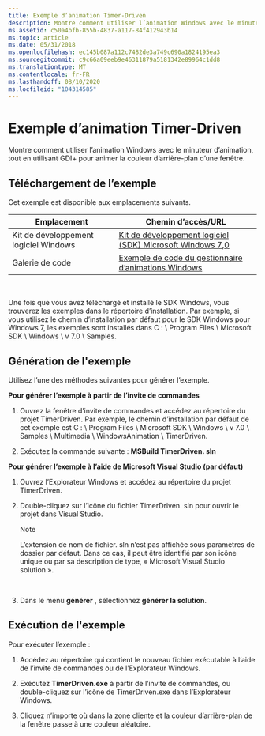 ```yaml
---
title: Exemple d’animation Timer-Driven
description: Montre comment utiliser l’animation Windows avec le minuteur d’animation, tout en utilisant GDI+ pour animer la couleur d’arrière-plan d’une fenêtre.
ms.assetid: c50a4bfb-855b-4837-a117-84f412943b14
ms.topic: article
ms.date: 05/31/2018
ms.openlocfilehash: ec145b087a112c7482de3a749c690a1824195ea3
ms.sourcegitcommit: c9c66a09eeb9e46311879a5181342e89964c1dd8
ms.translationtype: MT
ms.contentlocale: fr-FR
ms.lasthandoff: 08/10/2020
ms.locfileid: "104314585"
---
```

# <a name="timer-driven-animation-sample"></a>Exemple d’animation Timer-Driven

Montre comment utiliser l’animation Windows avec le minuteur d’animation, tout en utilisant GDI+ pour animer la couleur d’arrière-plan d’une fenêtre.

## <a name="downloading-the-sample"></a>Téléchargement de l’exemple

Cet exemple est disponible aux emplacements suivants.



| Emplacement                               | Chemin d’accès/URL                                                                                          |
|----------------------------------------|---------------------------------------------------------------------------------------------------|
| Kit de développement logiciel Windows | [Kit de développement logiciel (SDK) Microsoft Windows 7,0](https://msdn.microsoft.com/windowsvista/bb980924.aspx) |
| Galerie de code                           | [Exemple de code du gestionnaire d’animations Windows](https://github.com/microsoft/Windows-classic-samples/tree/master/Samples/DirectCompositionWindowsAnimationManager)         |



 

Une fois que vous avez téléchargé et installé le SDK Windows, vous trouverez les exemples dans le répertoire d’installation. Par exemple, si vous utilisez le chemin d’installation par défaut pour le SDK Windows pour Windows 7, les exemples sont installés dans C : \\ Program Files \\ Microsoft SDK \\ Windows \\ v 7.0 \\ Samples.

## <a name="building-the-sample"></a>Génération de l'exemple

Utilisez l’une des méthodes suivantes pour générer l’exemple.

**Pour générer l’exemple à partir de l’invite de commandes**

1.  Ouvrez la fenêtre d’invite de commandes et accédez au répertoire du projet TimerDriven. Par exemple, le chemin d’installation par défaut de cet exemple est C : \\ Program Files \\ Microsoft SDK \\ Windows \\ v 7.0 \\ Samples \\ Multimedia \\ WindowsAnimation \\ TimerDriven.

2.  Exécutez la commande suivante : **MSBuild TimerDriven. sln**

**Pour générer l’exemple à l’aide de Microsoft Visual Studio (par défaut)**

1.  Ouvrez l’Explorateur Windows et accédez au répertoire du projet TimerDriven.

2.  Double-cliquez sur l’icône du fichier TimerDriven. sln pour ouvrir le projet dans Visual Studio.

    > [!Note]  
    > L’extension de nom de fichier. sln n’est pas affichée sous paramètres de dossier par défaut. Dans ce cas, il peut être identifié par son icône unique ou par sa description de type, « Microsoft Visual Studio solution ».

     

3.  Dans le menu **générer** , sélectionnez **générer la solution**.

## <a name="running-the-sample"></a>Exécution de l'exemple

Pour exécuter l’exemple :

1.  Accédez au répertoire qui contient le nouveau fichier exécutable à l’aide de l’invite de commandes ou de l’Explorateur Windows.

2.  Exécutez **TimerDriven.exe** à partir de l’invite de commandes, ou double-cliquez sur l’icône de TimerDriven.exe dans l’Explorateur Windows.

3.  Cliquez n’importe où dans la zone cliente et la couleur d’arrière-plan de la fenêtre passe à une couleur aléatoire.

 

 




